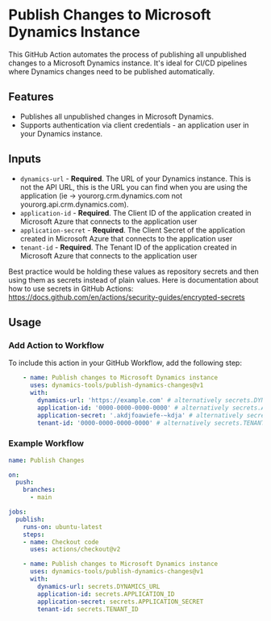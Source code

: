 # Publish Changes to Microsoft Dynamics Instance
This GitHub Action automates the process of publishing all unpublished changes to a Microsoft Dynamics instance. It's ideal for CI/CD pipelines where Dynamics changes need to be published automatically.

## Features
- Publishes all unpublished changes in Microsoft Dynamics.
- Supports authentication via client credentials - an application user in your Dynamics instance.

## Inputs
- `dynamics-url` - **Required**. The URL of your Dynamics instance. This is not the API URL, this is the URL you can find when you are using the application (ie -> yourorg.crm.dynamics.com not yourorg.api.crm.dynamics.com).
- `application-id` - **Required**. The Client ID of the application created in Microsoft Azure that connects to the application user
- `application-secret` - **Required**. The Client Secret of the application created in Microsoft Azure that connects to the application user
- `tenant-id` - **Required**. The Tenant ID of the application created in Microsoft Azure that connects to the application user

Best practice would be holding these values as repository secrets and then using them as secrets instead of plain values. Here is documentation about how to use secrets in GitHub Actions: https://docs.github.com/en/actions/security-guides/encrypted-secrets

## Usage

### Add Action to Workflow

To include this action in your GitHub Workflow, add the following step:

```yaml
    - name: Publish changes to Microsoft Dynamics instance
      uses: dynamics-tools/publish-dynamics-changes@v1
      with:
        dynamics-url: 'https://example.com' # alternatively secrets.DYNAMICS_URL
        application-id: '0000-0000-0000-0000' # alternatively secrets.APPLICATION_ID
        application-secret: '.akdjfoawiefe-~kdja' # alternatively secrets.APPLICATION_SECRET
        tenant-id: '0000-0000-0000-0000' # alternatively secrets.TENANT_ID
```

### Example Workflow

```yaml
name: Publish Changes

on:
  push:
    branches:
      - main

jobs:
  publish:
    runs-on: ubuntu-latest
    steps:
    - name: Checkout code
      uses: actions/checkout@v2

    - name: Publish changes to Microsoft Dynamics instance
      uses: dynamics-tools/publish-dynamics-changes@v1
      with:
        dynamics-url: secrets.DYNAMICS_URL
        application-id: secrets.APPLICATION_ID
        application-secret: secrets.APPLICATION_SECRET
        tenant-id: secrets.TENANT_ID
```